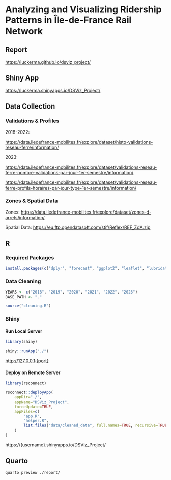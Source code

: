 # Analyzing and Visualizing Ridership Patterns in Île-de-France Rail Network

## Report

https://luckerma.github.io/dsviz_project/

## Shiny App

https://luckerma.shinyapps.io/DSViz_Project/

## Data Collection

### Validations & Profiles

2018-2022:

https://data.iledefrance-mobilites.fr/explore/dataset/histo-validations-reseau-ferre/information/

2023:

https://data.iledefrance-mobilites.fr/explore/dataset/validations-reseau-ferre-nombre-validations-par-jour-1er-semestre/information/

https://data.iledefrance-mobilites.fr/explore/dataset/validations-reseau-ferre-profils-horaires-par-jour-type-1er-semestre/information/

### Zones & Spatial Data

Zones: https://data.iledefrance-mobilites.fr/explore/dataset/zones-d-arrets/information/

Spatial Data: https://eu.ftp.opendatasoft.com/stif/Reflex/REF_ZdA.zip

## R

### Required Packages

```R
install.packages(c("dplyr", "forecast", "ggplot2", "leaflet", "lubridate", "readr", "rsconnect", "sf", "shiny", "stringr"))
```

### Data Cleaning

```R
YEARS <- c("2018", "2019", "2020", "2021", "2022", "2023")
BASE_PATH <- "."

source("cleaning.R")
```

### Shiny

#### Run Local Server

```R
library(shiny)

shiny::runApp("./")
```

http://127.0.0.1:{port}

#### Deploy on Remote Server

```R
library(rsconnect)

rsconnect::deployApp(
    appDir="./",
    appName="DSViz_Project",
    forceUpdate=TRUE,
    appFiles=c(
        "app.R",
        "helper.R",
        list.files("data/cleaned_data", full.names=TRUE, recursive=TRUE)
    )
)
```

https://{username}.shinyapps.io/DSViz_Project/

## Quarto

```bash
quarto preview ./report/
```
